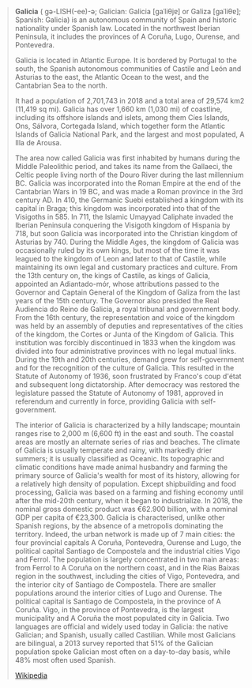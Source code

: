 ﻿---
has_id_wikidata: Q3908
aliases:
- Galicia
- Galiza
hashtag: Galicia
coat_of_arms: "[[_Standards/WikiData/WD~coat of arms of Galicia]]"
locator_map_image: "http://commons.wikimedia.org/wiki/Special:FilePath/Localizaci%C3%B3n%20de%20Galicia.svg"
located_in_time_zone:
- "[[_Standards/WikiData/WD~UTC+01:00]]"
- "[[_Standards/WikiData/WD~UTC+02:00]]"
pronunciation_audio: "http://commons.wikimedia.org/wiki/Special:FilePath/LL-Q7913%20%28ron%29-KlaudiuMihaila-Galicia.wav"
highest_point: '[[_Standards/WikiData/WD~Trevinca]]'
public_holiday: "[[_Standards/WikiData/WD~Día Nacional de Galicia]]"
page_banner: "http://commons.wikimedia.org/wiki/Special:FilePath/Wikivoyage%20banner%20of%20Galicia.jpg"
population: 2695645
topic_s_main_Wikimedia_portal: "[[_Standards/WikiData/WD~Portal:Galicia]]"
office_held_by_head_of_government: "[[_Standards/WikiData/WD~President of the Xunta of Galicia]]"
described_by_source:
- "[[_Standards/WikiData/WD~Brockhaus and Efron Encyclopedic Dictionary]]"
- "[[_Standards/WikiData/WD~Encyclopædia Britannica 11th edition]]"
- "[[_Standards/WikiData/WD~Jewish Encyclopedia of Brockhaus and Efron]]"
- "[[_Standards/WikiData/WD~Meyers Konversations-Lexikon, 4th edition (1885–1890)]]"
- "[[_Standards/WikiData/WD~Great Soviet Encyclopedia (1926–1947)]]"
replaces: '[[_Standards/WikiData/WD~Q20021558]]'
different_from:
- '[[_Standards/WikiData/WD~Galicia]]'
- '[[_Standards/WikiData/WD~Gallizien]]'
area: 29574
geography_of_topic: "[[_Standards/WikiData/WD~geography of Galicia]]"
language_used: '[[_Standards/WikiData/WD~Galician]]'
geoshape: "http://commons.wikimedia.org/data/main/Data:Spain/Galicia.map"
economy_of_topic: "[[_Standards/WikiData/WD~economy of Galicia]]"
demographics_of_topic: "[[_Standards/WikiData/WD~demographics of Galicia]]"
head_of_government: "[[_Standards/WikiData/WD~Alfonso Rueda]]"
country: '[[_Standards/WikiData/WD~Spain]]'
image: "http://commons.wikimedia.org/wiki/Special:FilePath/Cabo%20Ortegal%20%28Spain%29.jpg"
continent: '[[_Standards/WikiData/WD~Europe]]'
instance_of:
- '[[_Standards/WikiData/WD~country]]'
- '[[_Standards/WikiData/WD~nation]]'
- "[[_Standards/WikiData/WD~autonomous community of Spain]]"
- '[[_Standards/WikiData/WD~realm]]'
- "[[_Standards/WikiData/WD~historical nationality]]"
- "[[_Standards/WikiData/WD~cultural region]]"
capital: "[[_Standards/WikiData/WD~Santiago de Compostela]]"
official_language:
- '[[_Standards/WikiData/WD~Spanish]]'
- '[[_Standards/WikiData/WD~Galician]]'
flag_image: "http://commons.wikimedia.org/wiki/Special:FilePath/Flag%20of%20Galicia.svg"
shares_border_with:
- '[[_Standards/WikiData/WD~Asturias]]'
- "[[_Standards/WikiData/WD~Castile and León]]"
- "[[_Standards/WikiData/WD~Norte Region]]"
top_level_Internet_domain: '[[_Standards/db/.gal]]'
anthem: "[[_Standards/WikiData/WD~Os Pinos]]"
coat_of_arms_image: "http://commons.wikimedia.org/wiki/Special:FilePath/Escudo%20de%20Galicia.svg"
located_in_the_administrative_territorial_entity: '[[_Standards/WikiData/WD~Spain]]'
contains_the_administrative_territorial_entity:
- "[[_Standards/WikiData/WD~A Coruña Province]]"
- "[[_Standards/WikiData/WD~Lugo Province]]"
- '[[_Standards/WikiData/WD~Ourense]]'
- "[[_Standards/WikiData/WD~Pontevedra Province]]"
flag: "[[_Standards/WikiData/WD~flag of Galicia]]"
twinned_administrative_body: "[[_Standards/WikiData/WD~Wakayama Prefecture]]"
legislative_body: "[[_Standards/WikiData/WD~Parliament of Galicia]]"
located_in_or_next_to_body_of_water:
- "[[_Standards/WikiData/WD~Atlantic Ocean]]"
- "[[_Standards/WikiData/WD~Cantabrian Sea]]"
executive_body: "[[_Standards/WikiData/WD~Xunta de Galicia]]"
highest_judicial_authority: "[[_Standards/WikiData/WD~High Court of Justice of Galicia]]"
ISO_3166_2_code: ES-GA
Commons_category: "Galicia (Spain)"
inception: "1981-04-28T00:00:00Z"
NUTS_code: ES11
coordinate_location: "Point(-7.9 42.8)"
FIPS_10_4_countries_and_regions_: SP58
Commons_gallery: "Atlas of Galicia"
OmegaWiki_Defined_Meaning: 463139
official_name:
- Galicia
- Galicia
demonym:
- gallega
- Galician
- gallega
- gallego
- galega
- galego
- galega
- galèc
- galèga
native_label:
- Galicia
- Galicia
---

> **Galicia** ( gə-LISH(-ee)-ə; Galician: Galicia [ɡaˈliθjɐ] or Galiza [ɡaˈliθɐ]; Spanish: Galicia) 
> is an autonomous community of Spain and historic nationality under Spanish law. 
> Located in the northwest Iberian Peninsula, it includes the 
> provinces of A Coruña, Lugo, Ourense, and Pontevedra.
>
> Galicia is located in Atlantic Europe. It is bordered by Portugal to the south, 
> the Spanish autonomous communities of Castile and León and Asturias to the east, 
> the Atlantic Ocean to the west, and the Cantabrian Sea to the north. 
> 
> It had a population of 2,701,743 in 2018 and a total area of 29,574 km2 (11,419 sq mi). 
> Galicia has over 1,660 km (1,030 mi) of coastline, including its offshore islands and islets, 
> among them Cíes Islands, Ons, Sálvora, Cortegada Island, 
> which together form the Atlantic Islands of Galicia National Park, 
> and the largest and most populated, A Illa de Arousa.
>
> The area now called Galicia was first inhabited by humans during the Middle Paleolithic period, and takes its name from the Gallaeci, the Celtic people living north of the Douro River during the last millennium BC. Galicia was incorporated into the Roman Empire at the end of the Cantabrian Wars in 19 BC, and was made a Roman province in the 3rd century AD. In 410, the Germanic Suebi established a kingdom with its capital in Braga; this kingdom was incorporated into that of the Visigoths in 585. In 711, the Islamic Umayyad Caliphate invaded the Iberian Peninsula conquering the Visigoth kingdom of Hispania by 718, but soon Galicia was incorporated into the Christian kingdom of Asturias by 740. During the Middle Ages, the kingdom of Galicia was occasionally ruled by its own kings, but most of the time it was leagued to the kingdom of Leon and later to that of Castile, while maintaining its own legal and customary practices and culture. From the 13th century on, the kings of Castile, as kings of Galicia, appointed an Adiantado-mór, whose attributions passed to the Governor and Captain General of the Kingdom of Galiza from the last years of the 15th century. The Governor also presided the Real Audiencia do Reino de Galicia, a royal tribunal and government body. From the 16th century, the representation and voice of the kingdom was held by an assembly of deputies and representatives of the cities of the kingdom, the Cortes or Junta of the Kingdom of Galicia. This institution was forcibly discontinued in 1833 when the kingdom was divided into four administrative provinces with no legal mutual links. During the 19th and 20th centuries, demand grew for self-government and for the recognition of the culture of Galicia. This resulted in the Statute of Autonomy of 1936, soon frustrated by Franco's coup d'état and subsequent long dictatorship. After democracy was restored the legislature passed the Statute of Autonomy of 1981, approved in referendum and currently in force, providing Galicia with self-government.
>
> The interior of Galicia is characterized by a hilly landscape; mountain ranges rise to 2,000 m (6,600 ft) in the east and south. The coastal areas are mostly an alternate series of rias and beaches. The climate of Galicia is usually temperate and rainy, with markedly drier summers; it is usually classified as Oceanic. Its topographic and climatic conditions have made animal husbandry and farming the primary source of Galicia's wealth for most of its history, allowing for a relatively high density of population. Except shipbuilding and food processing, Galicia was based on a farming and fishing economy until after the mid-20th century, when it began to industrialize. In 2018, the nominal gross domestic product was €62.900 billion, with a nominal GDP per capita of €23,300. Galicia is characterised, unlike other Spanish regions, by the absence of a metropolis dominating the territory. Indeed, the urban network is made up of 7 main cities: the four provincial capitals A Coruña, Pontevedra, Ourense and Lugo, the political capital Santiago de Compostela and the industrial cities Vigo and Ferrol. The population is largely concentrated in two main areas: from Ferrol to A Coruña on the northern coast, and in the Rías Baixas region in the southwest, including the cities of Vigo, Pontevedra, and the interior city of Santiago de Compostela. There are smaller populations around the interior cities of Lugo and Ourense. The political capital is Santiago de Compostela, in the province of A Coruña. Vigo, in the province of Pontevedra, is the largest municipality and A Coruña the most populated city in Galicia. Two languages are official and widely used today in Galicia: the native Galician; and Spanish, usually called Castilian. While most Galicians are bilingual, a 2013 survey reported that 51% of the Galician population spoke Galician most often on a day-to-day basis, while 48% most often used Spanish.
>
> [Wikipedia](https://en.wikipedia.org/wiki/Galicia%20(Spain))


